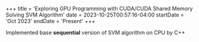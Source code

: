 +++
title = 'Exploring GPU Programming with CUDA/CUDA Shared Memory Solving SVM Algorithm'
date = 2023-10-25T00:57:16-04:00
startDate = 'Oct 2023'
endDate = 'Present'
+++

Implemented base **sequential** version of SVM algorithm on CPU by C++

<!--more-->
